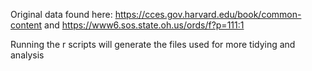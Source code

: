 Original data found here:
https://cces.gov.harvard.edu/book/common-content
and
https://www6.sos.state.oh.us/ords/f?p=111:1

Running the r scripts will generate the files used for more tidying and analysis